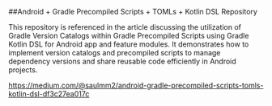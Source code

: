 ##Android + Gradle Precompiled Scripts + TOMLs + Kotlin DSL Repository

This repository is referenced in the article discussing the utilization of Gradle Version Catalogs within Gradle Precompiled Scripts using Gradle Kotlin DSL for Android app and feature modules. It demonstrates how to implement version catalogs and precompiled scripts to manage dependency versions and share reusable code efficiently in Android projects.

https://medium.com/@saulmm2/android-gradle-precompiled-scripts-tomls-kotlin-dsl-df3c27ea017c